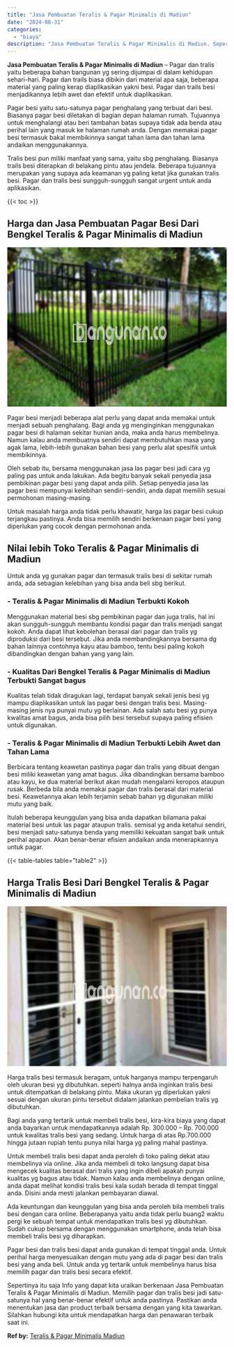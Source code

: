 ```yaml
---
title: "Jasa Pembuatan Teralis & Pagar Minimalis di Madiun"
date: "2024-08-31"
categories: 
  - "biaya"
description: "Jasa Pembuatan Teralis & Pagar Minimalis di Madiun. Sepertinya itu saja Info yang dapat kita uraikan berkenaan Jasa Pembuatan Teralis & Pagar Minimalis di Ma..."
---
```


**Jasa Pembuatan Teralis & Pagar Minimalis di Madiun** – Pagar dan tralis yaitu beberapa bahan bangunan yg sering dijumpai di dalam kehidupan sehari-hari. Pagar dan trails biasa dibikin dari material apa saja, beberapa material yang paling kerap diaplikasikan yakni besi. Pagar dan trails besi menjadikannya lebih awet dan efektif untuk diaplikasikan.

Pagar besi yaitu satu-satunya pagar penghalang yang terbuat dari besi. Biasanya pagar besi diletakan di bagian depan halaman rumah. Tujuannya untuk menghalangi atau beri tambahan batas supaya tidak ada benda atau perihal lain yang masuk ke halaman rumah anda. Dengan memakai pagar besi termasuk bakal membikinnya sangat tahan lama dan tahan lama andaikan menggunakannya.

Tralis besi pun miliki manfaat yang sama, yaitu sbg penghalang. Biasanya trails besi diterapkan di belakang pintu atau jendela. Beberapa tujuannya merupakan yang supaya ada keamanan yg paling ketat jika gunakan tralis besi. Pagar dan tralis besi sungguh-sungguh sangat urgent untuk anda aplikasikan.

{{< toc >}}

## Harga dan Jasa Pembuatan Pagar Besi Dari Bengkel Teralis & Pagar Minimalis di Madiun

![Jasa Pembuatan Teralis & Pagar Minimalis di Madiun](/images/pagar-minimalis-murah-09.png)

Pagar besi menjadi beberapa alat perlu yang dapat anda memakai untuk menjadi sebuah penghalang. Bagi anda yg menginginkan menggunakan pagar besi di halaman sekitar hunian anda, maka anda harus membelinya. Namun kalau anda membuatnya sendiri dapat membutuhkan masa yang agak lama, lebih-lebih gunakan bahan besi yang perlu alat spesifik untuk membikinnya.

Oleh sebab itu, bersama menggunakan jasa las pagar besi jadi cara yg paling pas untuk anda lakukan. Ada begitu banyak sekali penyedia jasa pembikinan pagar besi yang dapat anda pilih. Setiap penyedia jasa las pagar besi mempunyai kelebihan sendiri-sendiri, anda dapat memilih sesuai permohonan masing-masing.

Untuk masalah harga anda tidak perlu khawatir, harga las pagar besi cukup terjangkau pastinya. Anda bisa memilih sendiri berkenaan pagar besi yang diperlukan yang cocok dengan permohonan anda.

## Nilai lebih Toko Teralis & Pagar Minimalis di Madiun

Untuk anda yg gunakan pagar dan termasuk tralis besi di sekitar rumah anda, ada sebagian kelebihan yang bisa anda beli sbg berikut.

### \- Teralis & Pagar Minimalis di Madiun Terbukti Kokoh

Menggunakan material besi sbg pembikinan pagar dan juga tralis, hal ini akan sungguh-sungguh membantu kondisi pagar dan tralis menjadi sangat kokoh. Anda dapat lihat kebolehan berasal dari pagar dan tralis yg diproduksi dari besi tersebut. Jika anda membandingkannya bersama dg bahan lainnya contohnya kayu atau bamboo, tentu besi paling kokoh dibandingkan dengan bahan yang yang lain.

### \- Kualitas Dari Bengkel Teralis & Pagar Minimalis di Madiun Terbukti Sangat bagus

Kualitas telah tidak diragukan lagi, terdapat banyak sekali jenis besi yg mampu diaplikasikan untuk las pagar besi dengan tralis besi. Masing-masing jenis nya punyai mutu yg berlainan. Ada salah satu besi yg punya kwalitas amat bagus, anda bisa pilih besi tersebut supaya paling efisien untuk digunakan.

### \- Teralis & Pagar Minimalis di Madiun Terbukti Lebih Awet dan Tahan Lama

Berbicara tentang keawetan pastinya pagar dan tralis yang dibuat dengan besi miliki keawetan yang amat bagus. Jika dibandingkan bersama bamboo atau kayu, ke dua material berikut akan mudah mengalami keropos ataupun rusak. Berbeda bila anda memakai pagar dan tralis berasal dari material besi. Keawetannya akan lebih terjamin sebab bahan yg digunakan miliki mutu yang baik.

Itulah beberapa keunggulan yang bisa anda dapatkan bilamana pakai material besi untuk las pagar ataupun tralis. semisal yg anda ketahui sendiri, besi menjadi satu-satunya benda yang memiliki kekuatan sangat baik untuk perihal apapun. Akan benar-benar efisien andaikan anda menerapkannya untuk pagar.

{{< table-tables table="table2" >}}

## Harga Tralis Besi Dari Bengkel Teralis & Pagar Minimalis di Madiun

![Jasa Pembuatan Teralis & Pagar Minimalis di Madiun](/images/teralis-minimalis-murah-16.png)

Harga tralis besi termasuk beragam, untuk harganya mampu terpengaruh oleh ukuran besi yg dibutuhkan. seperti halnya anda inginkan tralis besi untuk ditempatkan di belakang pintu. Maka ukuran yg diperlukan yakni sesuai dengan ukuran pintu tersebut didalam jalankan pembelian tralis yg dibutuhkan.

Bagi anda yang tertarik untuk membeli tralis besi, kira-kira biaya yang dapat anda bayarkan untuk mendapatkannya adalah Rp. 300.000 – Rp. 700.000 untuk kwalitas tralis besi yang sedang. Untuk harga di atas Rp.700.000 hingga jutaan rupiah tentu punya nilai harga yg paling mahal pastinya.

Untuk membeli tralis besi dapat anda peroleh di toko paling dekat atau membelinya via online. Jika anda membeli di toko langsung dapat bisa mengecek kualitas berasal dari tralis yang ingin dibeli apakah punyai kualitas yg bagus atau tidak. Namun kalau anda membelinya dengan online, anda dapat melihat kondisi tralis besi kala sudah berada di tempat tinggal anda. Disini anda mesti jalankan pembayaran diawal.

Ada keuntungan dan keunggulan yang bisa anda peroleh bila membeli tralis besi dengan cara online. Beberapanya yaitu anda tidak perlu buang2 waktu pergi ke sebuah tempat untuk mendapatkan tralis besi yg dibutuhkan. Sudah cukup bersama dengan menggunakan smartphone, anda telah bisa membeli tralis besi yg diharapkan.

Pagar besi dan tralis besi dapat anda gunakan di tempat tinggal anda. Untuk perihal harga menyesuaikan dengan mutu yang ada di pagar besi dan tralis besi yang anda beli. Untuk anda yg tertarik untuk membelinya harus bisa memilih pagar dan tralis besi secara efektif.

Sepertinya itu saja Info yang dapat kita uraikan berkenaan Jasa Pembuatan Teralis & Pagar Minimalis di Madiun. Memilih pagar dan tralis besi jadi satu-satunya hal yang benar-benar efektif untuk anda pastinya. Pastikan anda menentukan jasa dan product terbaik bersama dengan yang kita tawarkan. Silahkan hubungi kita untuk mendapatkan harga dan penawaran terbaik saat ini.

**Ref by:** [Teralis & Pagar Minimalis Madiun](https://id.wikipedia.org/wiki/Teralis)
